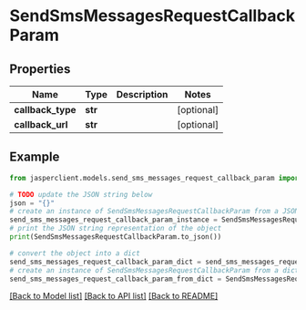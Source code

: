 # SendSmsMessagesRequestCallbackParam


## Properties

Name | Type | Description | Notes
------------ | ------------- | ------------- | -------------
**callback_type** | **str** |  | [optional] 
**callback_url** | **str** |  | [optional] 

## Example

```python
from jasperclient.models.send_sms_messages_request_callback_param import SendSmsMessagesRequestCallbackParam

# TODO update the JSON string below
json = "{}"
# create an instance of SendSmsMessagesRequestCallbackParam from a JSON string
send_sms_messages_request_callback_param_instance = SendSmsMessagesRequestCallbackParam.from_json(json)
# print the JSON string representation of the object
print(SendSmsMessagesRequestCallbackParam.to_json())

# convert the object into a dict
send_sms_messages_request_callback_param_dict = send_sms_messages_request_callback_param_instance.to_dict()
# create an instance of SendSmsMessagesRequestCallbackParam from a dict
send_sms_messages_request_callback_param_from_dict = SendSmsMessagesRequestCallbackParam.from_dict(send_sms_messages_request_callback_param_dict)
```
[[Back to Model list]](../README.md#documentation-for-models) [[Back to API list]](../README.md#documentation-for-api-endpoints) [[Back to README]](../README.md)


